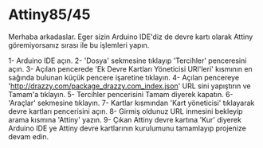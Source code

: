 # Attiny85/45
Merhaba arkadaslar.
Eger sizin Arduino IDE'diz de devre kartı olarak Attiny göremiyorsanız sırası ile bu işlemleri yapın.

1- Arduino IDE açın.
2- 'Dosya' sekmesine tıklayıp 'Tercihler' penceresini açın.
3- Açılan pencerede 'Ek Devre Kartları Yöneticisi URl'leri' kısmının en sağında bulunan küçük pencere işaretine tıklayın.
4- Açılan pencereye 'http://drazzy.com/package_drazzy.com_index.json' URL sini yapıştırın ve Tamam'a tıklayın.
5- Tercihler pencerisini Tamam diyerek kapatın.
6- 'Araçlar' sekmesine tıklayın. 
7- Kartlar kısmından 'Kart yöneticisi' tıklayarak devre kartları pencerisini açın.
8- Girmiş oldunuz URL inmesini bekleyip arama kısmına 'Attiny' yazın.
9- Çıkan Attiny devre kartına 'Kur' diyerek Arduino IDE ye Attiny devre kartlarının kurulumunu tamamlayıp projenize devam edin.
